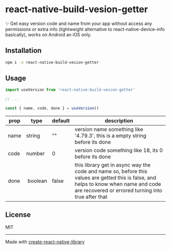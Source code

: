 # react-native-build-vesion-getter

✨ Get easy version code and name from your app without access any permissions or extra info (lightweight alternative to react-native-device-info basically), works on Android an iOS only.

## Installation

```sh
npm i -s react-native-build-vesion-getter
```

## Usage

```js
import useVersion from 'react-native-build-vesion-getter'

// ...

const { name, code, done } = useVersion()
```

|prop | type    | default | description|
|----|---------|---------|-------------|
|name | string  | ""      | version name something like '4.79.3', this is a empty string before its done|
|code | number  | 0       | version code something like 18, its 0 before its done|
|done | boolean | false   | this library get in async way the code and name so, before this values are getted this is false, and helps to know when name and code are recovered or errored turning into true after that|

## License

MIT

---

Made with [create-react-native-library](https://github.com/callstack/react-native-builder-bob)
